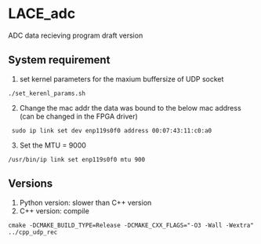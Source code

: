 # LACE_adc

ADC data recieving program draft version

## System requirement 
1. set kernel parameters for the maxium buffersize of UDP socket
```
./set_kerenl_params.sh

```
2. Change the mac addr the data was bound to the below mac address (can be changed in the FPGA driver)
```
 sudo ip link set dev enp119s0f0 address 00:07:43:11:c0:a0
```

3. Set the MTU = 9000
```
/usr/bin/ip link set enp119s0f0 mtu 900

```

## Versions

1. Python version: slower than C++ version
2. C++ version: compile
```
cmake -DCMAKE_BUILD_TYPE=Release -DCMAKE_CXX_FLAGS="-O3 -Wall -Wextra" ../cpp_udp_rec

```
